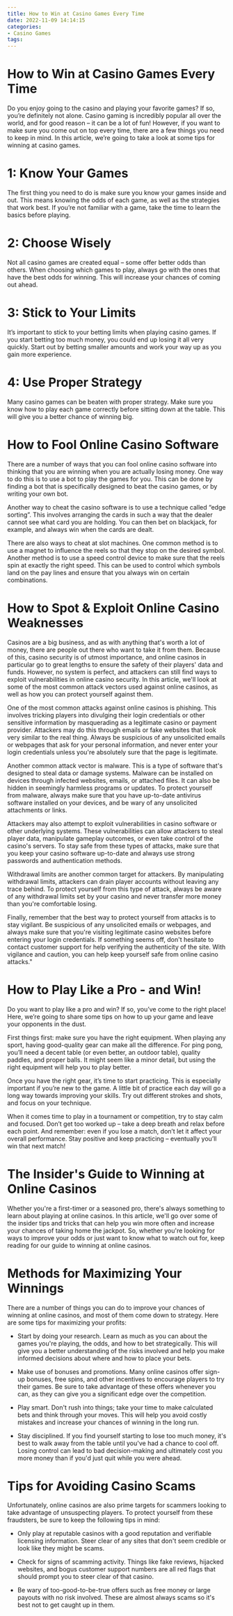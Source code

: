 ```yaml
---
title: How to Win at Casino Games Every Time
date: 2022-11-09 14:14:15
categories:
- Casino Games
tags:
---
```



#  How to Win at Casino Games Every Time

Do you enjoy going to the casino and playing your favorite games? If so, you’re definitely not alone. Casino gaming is incredibly popular all over the world, and for good reason – it can be a lot of fun! However, if you want to make sure you come out on top every time, there are a few things you need to keep in mind. In this article, we’re going to take a look at some tips for winning at casino games.

# 1: Know Your Games

The first thing you need to do is make sure you know your games inside and out. This means knowing the odds of each game, as well as the strategies that work best. If you’re not familiar with a game, take the time to learn the basics before playing.

# 2: Choose Wisely

Not all casino games are created equal – some offer better odds than others. When choosing which games to play, always go with the ones that have the best odds for winning. This will increase your chances of coming out ahead.

# 3: Stick to Your Limits

It’s important to stick to your betting limits when playing casino games. If you start betting too much money, you could end up losing it all very quickly. Start out by betting smaller amounts and work your way up as you gain more experience.

# 4: Use Proper Strategy

Many casino games can be beaten with proper strategy. Make sure you know how to play each game correctly before sitting down at the table. This will give you a better chance of winning big.

#  How to Fool Online Casino Software

There are a number of ways that you can fool online casino software into thinking that you are winning when you are actually losing money. One way to do this is to use a bot to play the games for you. This can be done by finding a bot that is specifically designed to beat the casino games, or by writing your own bot.

Another way to cheat the casino software is to use a technique called “edge sorting”. This involves arranging the cards in such a way that the dealer cannot see what card you are holding. You can then bet on blackjack, for example, and always win when the cards are dealt.

There are also ways to cheat at slot machines. One common method is to use a magnet to influence the reels so that they stop on the desired symbol. Another method is to use a speed control device to make sure that the reels spin at exactly the right speed. This can be used to control which symbols land on the pay lines and ensure that you always win on certain combinations.

#  How to Spot & Exploit Online Casino Weaknesses



Casinos are a big business, and as with anything that's worth a lot of money, there are people out there who want to take it from them. Because of this, casino security is of utmost importance, and online casinos in particular go to great lengths to ensure the safety of their players' data and funds. However, no system is perfect, and attackers can still find ways to exploit vulnerabilities in online casino security. In this article, we'll look at some of the most common attack vectors used against online casinos, as well as how you can protect yourself against them.

One of the most common attacks against online casinos is phishing. This involves tricking players into divulging their login credentials or other sensitive information by masquerading as a legitimate casino or payment provider. Attackers may do this through emails or fake websites that look very similar to the real thing. Always be suspicious of any unsolicited emails or webpages that ask for your personal information, and never enter your login credentials unless you're absolutely sure that the page is legitimate.

Another common attack vector is malware. This is a type of software that's designed to steal data or damage systems. Malware can be installed on devices through infected websites, emails, or attached files. It can also be hidden in seemingly harmless programs or updates. To protect yourself from malware, always make sure that you have up-to-date antivirus software installed on your devices, and be wary of any unsolicited attachments or links.

Attackers may also attempt to exploit vulnerabilities in casino software or other underlying systems. These vulnerabilities can allow attackers to steal player data, manipulate gameplay outcomes, or even take control of the casino's servers. To stay safe from these types of attacks, make sure that you keep your casino software up-to-date and always use strong passwords and authentication methods.

Withdrawal limits are another common target for attackers. By manipulating withdrawal limits, attackers can drain player accounts without leaving any trace behind. To protect yourself from this type of attack, always be aware of any withdrawal limits set by your casino and never transfer more money than you're comfortable losing.

Finally, remember that the best way to protect yourself from attacks is to stay vigilant. Be suspicious of any unsolicited emails or webpages, and always make sure that you're visiting legitimate casino websites before entering your login credentials. If something seems off, don't hesitate to contact customer support for help verifying the authenticity of the site. With vigilance and caution, you can help keep yourself safe from online casino attacks."

#  How to Play Like a Pro - and Win!

Do you want to play like a pro and win? If so, you’ve come to the right place! Here, we’re going to share some tips on how to up your game and leave your opponents in the dust.

First things first: make sure you have the right equipment. When playing any sport, having good-quality gear can make all the difference. For ping pong, you’ll need a decent table (or even better, an outdoor table), quality paddles, and proper balls. It might seem like a minor detail, but using the right equipment will help you to play better.

Once you have the right gear, it’s time to start practicing. This is especially important if you’re new to the game. A little bit of practice each day will go a long way towards improving your skills. Try out different strokes and shots, and focus on your technique.

When it comes time to play in a tournament or competition, try to stay calm and focused. Don’t get too worked up – take a deep breath and relax before each point. And remember: even if you lose a match, don’t let it affect your overall performance. Stay positive and keep practicing – eventually you’ll win that next match!

#  The Insider's Guide to Winning at Online Casinos

Whether you're a first-timer or a seasoned pro, there's always something to learn about playing at online casinos. In this article, we'll go over some of the insider tips and tricks that can help you win more often and increase your chances of taking home the jackpot. So, whether you're looking for ways to improve your odds or just want to know what to watch out for, keep reading for our guide to winning at online casinos.

# Methods for Maximizing Your Winnings

There are a number of things you can do to improve your chances of winning at online casinos, and most of them come down to strategy. Here are some tips for maximizing your profits:

- Start by doing your research. Learn as much as you can about the games you're playing, the odds, and how to bet strategically. This will give you a better understanding of the risks involved and help you make informed decisions about where and how to place your bets.

- Make use of bonuses and promotions. Many online casinos offer sign-up bonuses, free spins, and other incentives to encourage players to try their games. Be sure to take advantage of these offers whenever you can, as they can give you a significant edge over the competition.

- Play smart. Don't rush into things; take your time to make calculated bets and think through your moves. This will help you avoid costly mistakes and increase your chances of winning in the long run.

- Stay disciplined. If you find yourself starting to lose too much money, it's best to walk away from the table until you've had a chance to cool off. Losing control can lead to bad decision-making and ultimately cost you more money than if you'd just quit while you were ahead.

# Tips for Avoiding Casino Scams

Unfortunately, online casinos are also prime targets for scammers looking to take advantage of unsuspecting players. To protect yourself from these fraudsters, be sure to keep the following tips in mind:

- Only play at reputable casinos with a good reputation and verifiable licensing information. Steer clear of any sites that don't seem credible or look like they might be scams.

- Check for signs of scamming activity. Things like fake reviews, hijacked websites, and bogus customer support numbers are all red flags that should prompt you to steer clear of that casino.


- Be wary of too-good-to-be-true offers such as free money or large payouts with no risk involved. These are almost always scams so it's best not to get caught up in them.